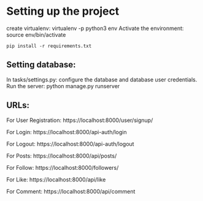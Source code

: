 # Setting up the project

create virtualenv:
virtualenv -p python3 env
Activate the environment: source env/bin/activate

`pip install -r requirements.txt`

## Setting database:
In tasks/settings.py: configure the database and database user credentials.
Run the server: python manage.py runserver

## URLs:
For User Registration:
    https://localhost:8000/user/signup/

For Login:
    https://localhost:8000/api-auth/login
    
For Logout:
    https://localhost:8000/api-auth/logout

For Posts:
    https://localhost:8000/api/posts/

For Follow:
    https://localhost:8000/followers/

For Like:
    https://localhost:8000/api/like
 
 For Comment:
    https://localhost:8000/api/comment
